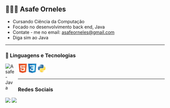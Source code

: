 ## 🧑🏻‍💻 Asafe Orneles

-  Cursando Ciência da Computação
-  Focado no desenvolvimento back end, Java
-  Contate - me no email: asafeorneles@gmail.com
-  Diga sim ao Java

---

### 🤖 Linguagens e Tecnologias
  <img 
    align="left" 
    alt="Asafe-Java" 
    width="30px" 
    style= "padding-right: 10px;"
    src="https://cdn.jsdelivr.net/gh/devicons/devicon@latest/icons/java/java-original.svg" 
    />
  <img 
    align="left" 
    alt="Asafe-HTML" 
    width="30px" 
    src="https://raw.githubusercontent.com/devicons/devicon/master/icons/html5/html5-original.svg"
    />
  <img 
    align="left" 
    alt="Asafe-Java" 
    width="30px" 
    src="https://raw.githubusercontent.com/devicons/devicon/master/icons/css3/css3-original.svg"
    />
  <img align="left" 
    alt="Asafe-Java" 
    width="30px"  
    src="https://raw.githubusercontent.com/devicons/devicon/master/icons/python/python-original.svg"
    />

<br/>
<br/>

---

### Redes Sociais
<div> 
  <a href="https://www.linkedin.com/in/asafeorneles" target="_blank"><img src="https://img.shields.io/badge/-LinkedIn-%230077B5?style=for-the-badge&logo=linkedin&logoColor=white" target="_blank"></a> 
  <a href="https://instagram.com/asafeorneles" target="_blank"><img src="https://img.shields.io/badge/-Instagram-%23E4405F?style=for-the-badge&logo=instagram&logoColor=white" target="_blank"></a>
</div>
